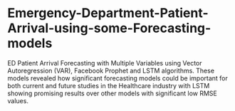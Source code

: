 # Emergency-Department-Patient-Arrival-using-some-Forecasting-models
ED Patient Arrival Forecasting with Multiple Variables using Vector Autoregression (VAR), Facebook Prophet and LSTM algorithms.
These models revealed how significant forecasting models could be important for both current and future studies in the Healthcare industry with LSTM showing promising results over other models with significant low RMSE values.
